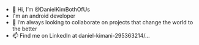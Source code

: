 - 👋 Hi, I’m @DanielKimBothOfUs
- I'm an android developer
- 💞️ I’m always looking to collaborate on projects that change the world to the better
- 📫 Find me on LinkedIn at daniel-kimani-295363214/...

<!---
DanielKimBothOfUs/DanielKimBothOfUs is a ✨ special ✨ repository because its `README.md` (this file) appears on your GitHub profile.
You can click the Preview link to take a look at your changes.
--->

